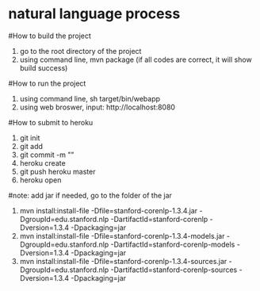 # natural language process

#How to build the project
1. go to the root directory of the project
2. using command line, mvn package (if all codes are correct, it will show build success)

#How to run the project
1. using command line, sh target/bin/webapp
2. using web broswer, input: http://localhost:8080

#How to submit to heroku
1. git init
2. git add
3. git commit -m ""
4. heroku create
5. git push heroku master
6. heroku open

#note: add jar if needed, go to the folder of the jar
1. mvn install:install-file -Dfile=stanford-corenlp-1.3.4.jar -DgroupId=edu.stanford.nlp -DartifactId=stanford-corenlp -Dversion=1.3.4 -Dpackaging=jar
2. mvn install:install-file -Dfile=stanford-corenlp-1.3.4-models.jar -DgroupId=edu.stanford.nlp -DartifactId=stanford-corenlp-models -Dversion=1.3.4 -Dpackaging=jar
3. mvn install:install-file -Dfile=stanford-corenlp-1.3.4-sources.jar -DgroupId=edu.stanford.nlp -DartifactId=stanford-corenlp-sources -Dversion=1.3.4 -Dpackaging=jar
